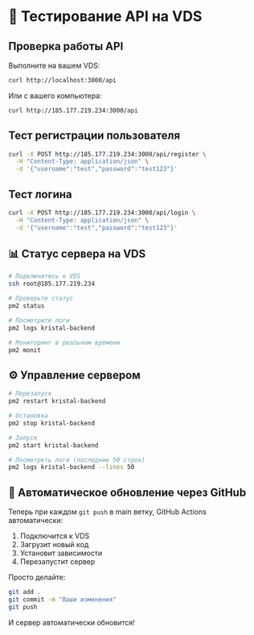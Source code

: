 # 🧪 Тестирование API на VDS

## Проверка работы API

Выполните на вашем VDS:

```bash
curl http://localhost:3000/api
```

Или с вашего компьютера:

```bash
curl http://185.177.219.234:3000/api
```

## Тест регистрации пользователя

```bash
curl -X POST http://185.177.219.234:3000/api/register \
  -H "Content-Type: application/json" \
  -d '{"username":"test","password":"test123"}'
```

## Тест логина

```bash
curl -X POST http://185.177.219.234:3000/api/login \
  -H "Content-Type: application/json" \
  -d '{"username":"test","password":"test123"}'
```

## 📊 Статус сервера на VDS

```bash
# Подключитесь к VDS
ssh root@185.177.219.234

# Проверьте статус
pm2 status

# Посмотрите логи
pm2 logs kristal-backend

# Мониторинг в реальном времени
pm2 monit
```

## ⚙️ Управление сервером

```bash
# Перезапуск
pm2 restart kristal-backend

# Остановка
pm2 stop kristal-backend

# Запуск
pm2 start kristal-backend

# Посмотреть логи (последние 50 строк)
pm2 logs kristal-backend --lines 50
```

## 🔄 Автоматическое обновление через GitHub

Теперь при каждом `git push` в main ветку, GitHub Actions автоматически:
1. Подключится к VDS
2. Загрузит новый код
3. Установит зависимости
4. Перезапустит сервер

Просто делайте:

```bash
git add .
git commit -m "Ваши изменения"
git push
```

И сервер автоматически обновится!

